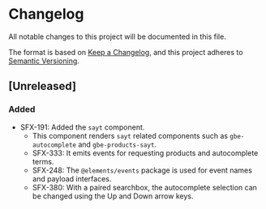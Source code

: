 # Changelog
All notable changes to this project will be documented in this file.

The format is based on [Keep a Changelog](https://keepachangelog.com/en/1.0.0/),
and this project adheres to [Semantic Versioning](https://semver.org/spec/v2.0.0.html).

## [Unreleased]
### Added
- SFX-191: Added the `sayt` component.
  - This component renders `sayt` related components such as `gbe-autocomplete` and `gbe-products-sayt`.
  - SFX-333: It emits events for requesting products and autocomplete terms.
  - SFX-248: The `@elements/events` package is used for event names and payload interfaces.
  - SFX-380: With a paired searchbox, the autocomplete selection can be changed using the Up and Down arrow keys.
